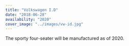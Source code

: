 ```yaml
---
title: "Volkswagen I.D"
date: "2018-06-28"
availability: "2020"
cover_image: "../images/vw-id.jpg"
---
```


The sporty four-seater will be manufactured as of 2020. 
<!-- end -->

